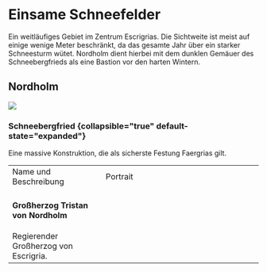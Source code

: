 # Einsame Schneefelder

Ein weitläufiges Gebiet im Zentrum Escrigrias. Die Sichtweite ist meist auf einige wenige Meter beschränkt, da das
gesamte Jahr über ein starker Schneesturm wütet. Nordholm dient hierbei mit dem dunklen Gemäuer des Schneebergfrieds
als eine Bastion vor den harten Wintern.

## Nordholm

![](nordholm.png)

<!--
<table>
<tr><td>Name und Beschreibung</td><td width="300">Portrait</td></tr>
<tr><td><h4>Adrian von Waldegrav</h4> Adliger Schätzesammler.</td><td><img src="adrian.png" alt="" /></td></tr>
</table>
-->

### Schneebergfried {collapsible="true" default-state="expanded"}

Eine massive Konstruktion, die als sicherste Festung Faergrias gilt.

<table>
<tr><td>Name und Beschreibung</td><td width="300">Portrait</td></tr>
<!--<tr><td><h4>Großherzog Oswyn von Nordholm</h4> Der aktuelle Großherzog des Landes Nordholm.</td><td></td></tr>-->
<!--<tr><td><h4>Großherzogin Aquila von Nordholm</h4> Die Gemahlin des Großherzogs von Nordholm.</td><td></td></tr>-->
<!--<tr><td><h4>Großherzogin Ursula von Nordholm</h4> Ehemalige Großherzogin von Nordholm, ermordet.</td><td></td></tr>-->
<tr><td><h4>Großherzog Tristan von Nordholm</h4> Regierender Großherzog von Escrigria.</td><td><img src="tristan.png" alt="" /></td></tr>
<!--<tr><td><h4>Prinz Stephan von Nordholm</h4> Sohn des Großherzogs, tot geglaubt.</td><td><img src="stephan_revealed.png" alt="" /></td></tr>-->
<!--<tr><td><h4>Prinzessin Eliza von Nordholm</h4> Tochter des Großherzogs, tot geglaubt.</td><td><img src="eliza.png" alt="" /></td></tr>-->
</table>